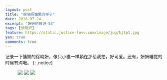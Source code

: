 ```yaml
---
layout: post
title: "徐晓妍慵懒的样子"
date: 2018-07-24
excerpt: "妍妍的日记-55"
tags: [徐晓妍]
feature: https://static.justice-love.com/image/jpg/bjtp1.jpg
yan: true
comments: true
---
```

记录一下慵懒的徐晓妍，像只小猫一样躺在那给我拍，好可爱。还有，妍妍睡觉的时候有沟哦。
{: .notice}
<figure>
    <img src="{{ site.staticUrl }}/yanyan/image/yonglan1.jpg?imageMogr2/auto-orient" />
    <img src="{{ site.staticUrl }}/yanyan/image/yonglan2.jpg?imageMogr2/auto-orient" />
    <img src="{{ site.staticUrl }}/yanyan/image/yonglan3.jpg?imageMogr2/auto-orient" />
</figure>

